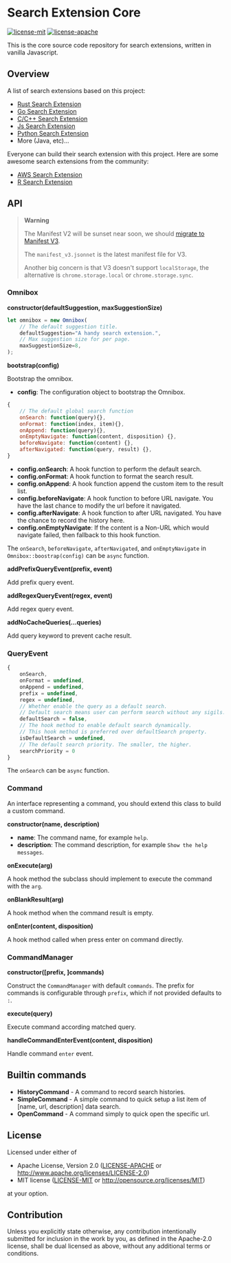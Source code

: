 # Search Extension Core

[![license-mit](https://img.shields.io/badge/license-MIT-blue.svg)](LICENSE-MIT)
[![license-apache](https://img.shields.io/badge/license-Apache-yellow.svg)](LICENSE-APACHE)

This is the core source code repository for search extensions, written in vanilla Javascript.

## Overview

A list of search extensions based on this project:

- [Rust Search Extension](https://github.com/huhu/rust-search-extension)
- [Go Search Extension](https://github.com/huhu/go-search-extension)
- [C/C++ Search Extension](https://github.com/huhu/cpp-search-extension)
- [Js Search Extension](https://github.com/huhu/js-search-extension)
- [Python Search Extension](https://github.com/huhu/python-search-extension)
- More (Java, etc)...

Everyone can build their search extension with this project. Here are some awesome search extensions from the community:

- [AWS Search Extension](https://github.com/pitkley/aws-search-extension)
- [R Search Extension](https://github.com/ShixiangWang/r-search-extension)

## API

> **Warning**
> 
> The Manifest V2 will be sunset near soon, we should [migrate to Manifest V3](https://developer.chrome.com/docs/extensions/mv3/intro/mv3-migration).
>
>The `manifest_v3.jsonnet` is the latest manifest file for V3.
>
> Another big concern is that V3 doesn't support `localStorage`, the alternative is `chrome.storage.local` or `chrome.storage.sync`.

### Omnibox

**constructor(defaultSuggestion, maxSuggestionSize)**

```js
let omnibox = new Omnibox(
    // The default suggestion title.
    defaultSuggestion="A handy search extension.",
    // Max suggestion size for per page.
    maxSuggestionSize=8,
);
```

**bootstrap(config)**

Bootstrap the omnibox.

- **config**: The configuration object to bootstrap the Omnibox.
```js
{
    // The default global search function
    onSearch: function(query){},
    onFormat: function(index, item){},
    onAppend: function(query){},
    onEmptyNavigate: function(content, disposition) {},
    beforeNavigate: function(content) {},
    afterNavigated: function(query, result) {},
}
```

- **config.onSearch**: A hook function to perform the default search.
- **config.onFormat**: A hook function to format the search result.
- **config.onAppend**: A hook function append the custom item to the result list.
- **config.beforeNavigate**: A hook function to before URL navigate. You have the last chance to modify the url before it navigated.
- **config.afterNavigate**: A hook function to after URL navigated. You have the chance to record the history here.
- **config.onEmptyNavigate**: If the content is a Non-URL which would navigate failed, then fallback to this hook function.

The `onSearch`, `beforeNavigate`, `afterNavigated`, and `onEmptyNavigate` in `Omnibox::boostrap(config)` can be `async` function.

**addPrefixQueryEvent(prefix, event)**

Add prefix query event.

**addRegexQueryEvent(regex, event)**

Add regex query event.

**addNoCacheQueries(...queries)**

Add query keyword to prevent cache result.

### QueryEvent

```js
{
    onSearch,
    onFormat = undefined,
    onAppend = undefined,
    prefix = undefined,
    regex = undefined,
    // Whether enable the query as a default search.
    // Default search means user can perform search without any sigils.
    defaultSearch = false,
    // The hook method to enable default search dynamically.
    // This hook method is preferred over defaultSearch property.
    isDefaultSearch = undefined,
    // The default search priority. The smaller, the higher.
    searchPriority = 0
}
```

The `onSearch` can be `async` function.

### Command

An interface representing a command, you should extend this class to build a custom command.

**constructor(name, description)**

- **name**: The command name, for example `help`.
- **description**: The command description, for example `Show the help messages`.

**onExecute(arg)**

A hook method the subclass should implement to execute the command with the `arg`.

**onBlankResult(arg)**

A hook method when the command result is empty.

**onEnter(content, disposition)**

A hook method called when press enter on command directly.

### CommandManager

**constructor([prefix, ]commands)**

Construct the `CommandManager` with default `commands`. The prefix for commands is configurable through `prefix`, which if not provided defaults to `:`.

**execute(query)**

Execute command according matched query.

**handleCommandEnterEvent(content, disposition)**

Handle command `enter` event.

## Builtin commands

- **HistoryCommand** - A command to record search histories.
- **SimpleCommand** - A simple command to quick setup a list item of [name, url, description] data search.
- **OpenCommand** - A command simply to quick open the specific url.

## License

Licensed under either of

 * Apache License, Version 2.0 ([LICENSE-APACHE](LICENSE-APACHE) or http://www.apache.org/licenses/LICENSE-2.0)
 * MIT license ([LICENSE-MIT](LICENSE-MIT) or http://opensource.org/licenses/MIT)

at your option.

## Contribution

Unless you explicitly state otherwise, any contribution intentionally submitted
for inclusion in the work by you, as defined in the Apache-2.0 license, shall be
dual licensed as above, without any additional terms or conditions.